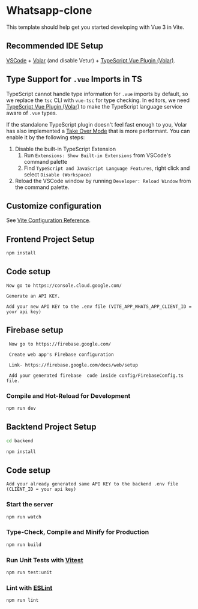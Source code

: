 # Whatsapp-clone

This template should help get you started developing with Vue 3 in Vite.

## Recommended IDE Setup

[VSCode](https://code.visualstudio.com/) + [Volar](https://marketplace.visualstudio.com/items?itemName=Vue.volar) (and disable Vetur) + [TypeScript Vue Plugin (Volar)](https://marketplace.visualstudio.com/items?itemName=Vue.vscode-typescript-vue-plugin).

## Type Support for `.vue` Imports in TS

TypeScript cannot handle type information for `.vue` imports by default, so we replace the `tsc` CLI with `vue-tsc` for type checking. In editors, we need [TypeScript Vue Plugin (Volar)](https://marketplace.visualstudio.com/items?itemName=Vue.vscode-typescript-vue-plugin) to make the TypeScript language service aware of `.vue` types.

If the standalone TypeScript plugin doesn't feel fast enough to you, Volar has also implemented a [Take Over Mode](https://github.com/johnsoncodehk/volar/discussions/471#discussioncomment-1361669) that is more performant. You can enable it by the following steps:

1. Disable the built-in TypeScript Extension
    1) Run `Extensions: Show Built-in Extensions` from VSCode's command palette
    2) Find `TypeScript and JavaScript Language Features`, right click and select `Disable (Workspace)`
2. Reload the VSCode window by running `Developer: Reload Window` from the command palette.

## Customize configuration

See [Vite Configuration Reference](https://vitejs.dev/config/).

## Frontend Project Setup

```sh
npm install
```

## Code setup
    Now go to https://console.cloud.google.com/

    Generate an API KEY.

    Add your new API KEY to the .env file (VITE_APP_WHATS_APP_CLIENT_ID = your api key)

 ## Firebase setup
     Now go to https://firebase.google.com/

     Create web app's Firebase configuration 

     Link- https://firebase.google.com/docs/web/setup

     Add your generated firebase  code inside config/FirebaseConfig.ts file.

     

### Compile and Hot-Reload for Development

```sh
npm run dev
```
## Backtend Project Setup

```sh
cd backend
```

```sh
npm install
```

## Code setup
    Add your already generated same API KEY to the backend .env file (CLIENT_ID = your api key) 

     

### Start the server
```sh
npm run watch
```
 

### Type-Check, Compile and Minify for Production

```sh
npm run build
```

### Run Unit Tests with [Vitest](https://vitest.dev/)

```sh
npm run test:unit
```

### Lint with [ESLint](https://eslint.org/)

```sh
npm run lint
```

